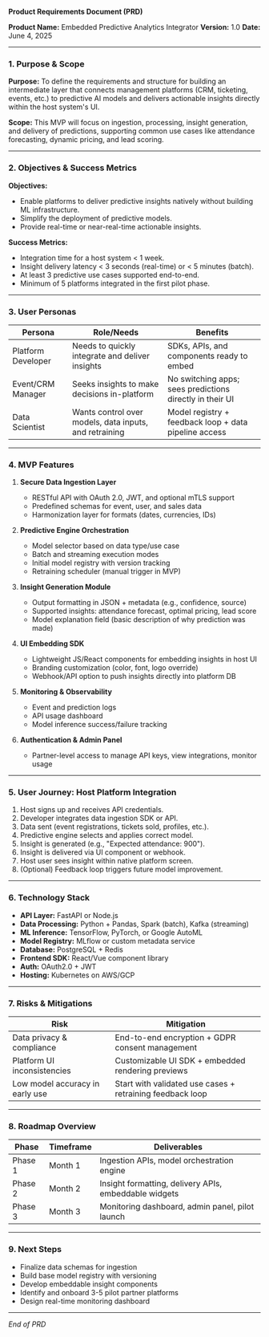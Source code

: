 **Product Requirements Document (PRD)**

**Product Name:** Embedded Predictive Analytics Integrator
**Version:** 1.0
**Date:** June 4, 2025

---

### 1. **Purpose & Scope**

**Purpose:** To define the requirements and structure for building an intermediate layer that connects management platforms (CRM, ticketing, events, etc.) to predictive AI models and delivers actionable insights directly within the host system's UI.

**Scope:** This MVP will focus on ingestion, processing, insight generation, and delivery of predictions, supporting common use cases like attendance forecasting, dynamic pricing, and lead scoring.

---

### 2. **Objectives & Success Metrics**

**Objectives:**

* Enable platforms to deliver predictive insights natively without building ML infrastructure.
* Simplify the deployment of predictive models.
* Provide real-time or near-real-time actionable insights.

**Success Metrics:**

* Integration time for a host system < 1 week.
* Insight delivery latency < 3 seconds (real-time) or < 5 minutes (batch).
* At least 3 predictive use cases supported end-to-end.
* Minimum of 5 platforms integrated in the first pilot phase.

---

### 3. **User Personas**

| Persona            | Role/Needs                                             | Benefits                                                 |
| ------------------ | ------------------------------------------------------ | -------------------------------------------------------- |
| Platform Developer | Needs to quickly integrate and deliver insights        | SDKs, APIs, and components ready to embed                |
| Event/CRM Manager  | Seeks insights to make decisions in-platform           | No switching apps; sees predictions directly in their UI |
| Data Scientist     | Wants control over models, data inputs, and retraining | Model registry + feedback loop + data pipeline access    |

---

### 4. **MVP Features**

1.  **Secure Data Ingestion Layer**
    *   RESTful API with OAuth 2.0, JWT, and optional mTLS support
    *   Predefined schemas for event, user, and sales data
    *   Harmonization layer for formats (dates, currencies, IDs)

2.  **Predictive Engine Orchestration**
    *   Model selector based on data type/use case
    *   Batch and streaming execution modes
    *   Initial model registry with version tracking
    *   Retraining scheduler (manual trigger in MVP)

3.  **Insight Generation Module**
    *   Output formatting in JSON + metadata (e.g., confidence, source)
    *   Supported insights: attendance forecast, optimal pricing, lead score
    *   Model explanation field (basic description of why prediction was made)

4.  **UI Embedding SDK**
    *   Lightweight JS/React components for embedding insights in host UI
    *   Branding customization (color, font, logo override)
    *   Webhook/API option to push insights directly into platform DB

5.  **Monitoring & Observability**
    *   Event and prediction logs
    *   API usage dashboard
    *   Model inference success/failure tracking

6.  **Authentication & Admin Panel**
    *   Partner-level access to manage API keys, view integrations, monitor usage

---

### 5. **User Journey: Host Platform Integration**

1.  Host signs up and receives API credentials.
2.  Developer integrates data ingestion SDK or API.
3.  Data sent (event registrations, tickets sold, profiles, etc.).
4.  Predictive engine selects and applies correct model.
5.  Insight is generated (e.g., "Expected attendance: 900").
6.  Insight is delivered via UI component or webhook.
7.  Host user sees insight within native platform screen.
8.  (Optional) Feedback loop triggers future model improvement.

---

### 6. **Technology Stack**

*   **API Layer:** FastAPI or Node.js
*   **Data Processing:** Python + Pandas, Spark (batch), Kafka (streaming)
*   **ML Inference:** TensorFlow, PyTorch, or Google AutoML
*   **Model Registry:** MLflow or custom metadata service
*   **Database:** PostgreSQL + Redis
*   **Frontend SDK:** React/Vue component library
*   **Auth:** OAuth2.0 + JWT
*   **Hosting:** Kubernetes on AWS/GCP

---

### 7. **Risks & Mitigations**

| Risk                            | Mitigation                                                |
| ------------------------------- | --------------------------------------------------------- |
| Data privacy & compliance       | End-to-end encryption + GDPR consent management           |
| Platform UI inconsistencies     | Customizable UI SDK + embedded rendering previews         |
| Low model accuracy in early use | Start with validated use cases + retraining feedback loop |

---

### 8. **Roadmap Overview**

| Phase   | Timeframe | Deliverables                                          |
| ------- | --------- | ----------------------------------------------------- |
| Phase 1 | Month 1   | Ingestion APIs, model orchestration engine            |
| Phase 2 | Month 2   | Insight formatting, delivery APIs, embeddable widgets |
| Phase 3 | Month 3   | Monitoring dashboard, admin panel, pilot launch       |

---

### 9. **Next Steps**

*   Finalize data schemas for ingestion
*   Build base model registry with versioning
*   Develop embeddable insight components
*   Identify and onboard 3-5 pilot partner platforms
*   Design real-time monitoring dashboard

---

*End of PRD* 
